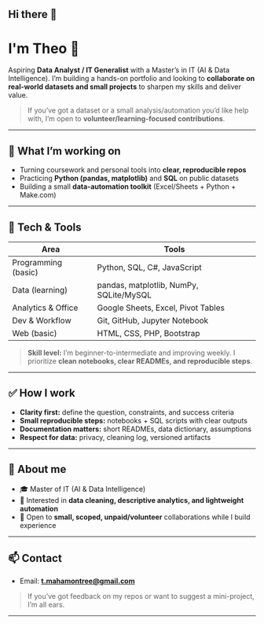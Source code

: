 ## Hi there 👋

# I'm Theo 👋

Aspiring **Data Analyst / IT Generalist** with a Master’s in IT (AI & Data Intelligence). I’m building a hands-on portfolio and looking to **collaborate on real-world datasets and small projects** to sharpen my skills and deliver value.

> If you’ve got a dataset or a small analysis/automation you’d like help with, I’m open to **volunteer/learning-focused contributions**.

---

## 🔭 What I’m working on

* Turning coursework and personal tools into **clear, reproducible repos**
* Practicing **Python (pandas, matplotlib)** and **SQL** on public datasets
* Building a small **data-automation toolkit** (Excel/Sheets + Python + Make.com)

---

## 🧰 Tech & Tools

| Area                | Tools                                   |
| ------------------- | --------------------------------------- |
| Programming (basic) | Python, SQL, C#, JavaScript             |
| Data (learning)     | pandas, matplotlib, NumPy, SQLite/MySQL |
| Analytics & Office  | Google Sheets, Excel, Pivot Tables      |
| Dev & Workflow      | Git, GitHub, Jupyter Notebook           |
| Web (basic)         | HTML, CSS, PHP, Bootstrap               |

> **Skill level:** I’m beginner-to-intermediate and improving weekly. I prioritize **clean notebooks, clear READMEs, and reproducible steps**.

---

## ✅ How I work

* **Clarity first:** define the question, constraints, and success criteria
* **Small reproducible steps:** notebooks + SQL scripts with clear outputs
* **Documentation matters:** short READMEs, data dictionary, assumptions
* **Respect for data:** privacy, cleaning log, versioned artifacts

---

## 🌱 About me

* 🎓 Master of IT (AI & Data Intelligence)
* 🔎 Interested in **data cleaning, descriptive analytics, and lightweight automation**
* 🤝 Open to **small, scoped, unpaid/volunteer** collaborations while I build experience

---

## 📫 Contact

* Email: **[t.mahamontree@gmail.com](mailto:t.mahamontree@gmail.com)**


> If you’ve got feedback on my repos or want to suggest a mini-project, I’m all ears.

---

